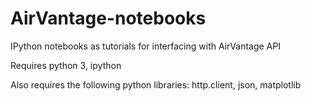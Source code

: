 AirVantage-notebooks
====================

IPython notebooks as tutorials for interfacing with AirVantage API

Requires python 3, ipython

Also requires the following python libraries: http.client, json, matplotlib